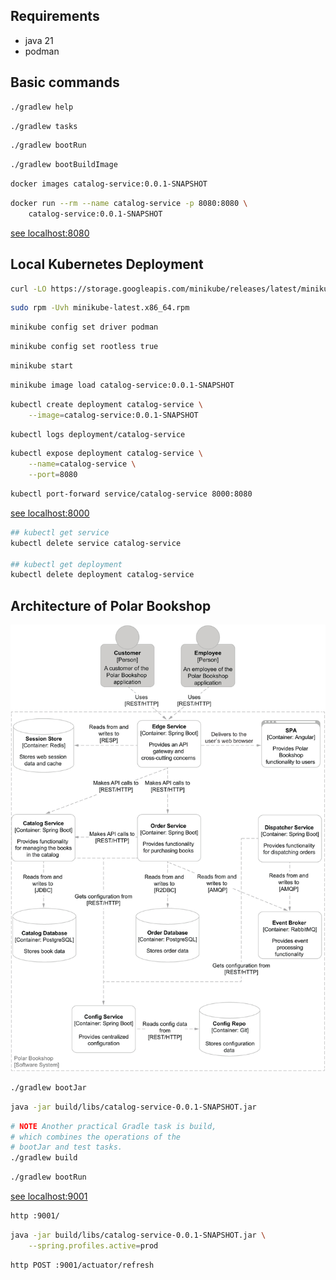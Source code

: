 ## Requirements

- java 21
- podman

## Basic commands

```bash
./gradlew help
```

```bash
./gradlew tasks
```

```bash
./gradlew bootRun
```

```bash
./gradlew bootBuildImage
```

```bash
docker images catalog-service:0.0.1-SNAPSHOT
```

```bash
docker run --rm --name catalog-service -p 8080:8080 \
    catalog-service:0.0.1-SNAPSHOT
```
[see localhost:8080](http://localhost:8080/)

## Local Kubernetes Deployment

```bash
curl -LO https://storage.googleapis.com/minikube/releases/latest/minikube-latest.x86_64.rpm
```
```bash
sudo rpm -Uvh minikube-latest.x86_64.rpm
```
```bash
minikube config set driver podman
```
```bash
minikube config set rootless true
```
```bash
minikube start
```
```bash
minikube image load catalog-service:0.0.1-SNAPSHOT
```
```bash
kubectl create deployment catalog-service \
    --image=catalog-service:0.0.1-SNAPSHOT
```
```bash
kubectl logs deployment/catalog-service
```
```bash
kubectl expose deployment catalog-service \
    --name=catalog-service \
    --port=8080
```
```bash
kubectl port-forward service/catalog-service 8000:8080
```
[see localhost:8000](http://localhost:8000/)

```bash
## kubectl get service
kubectl delete service catalog-service

## kubectl get deployment
kubectl delete deployment catalog-service
```

## Architecture of Polar Bookshop

![Architecture of Polar Bookshop](./images/fig-2.14-architecture-Polar_Bookshop.png "qwe")

```bash
./gradlew bootJar
```
```bash
java -jar build/libs/catalog-service-0.0.1-SNAPSHOT.jar
```
```bash
# NOTE Another practical Gradle task is build, 
# which combines the operations of the 
# bootJar and test tasks.
./gradlew build
```
```bash
./gradlew bootRun
```
[see localhost:9001](http://localhost:9001/)

```bash
http :9001/
```
```bash
java -jar build/libs/catalog-service-0.0.1-SNAPSHOT.jar \
    --spring.profiles.active=prod
```
```bash
http POST :9001/actuator/refresh
```
```bash

```
